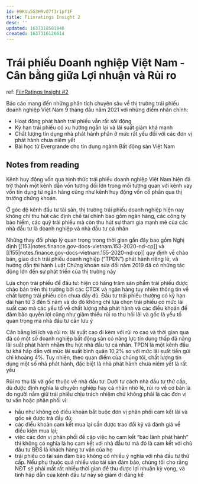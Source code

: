 ```yaml
---
id: H9KVu5G3HRv07f3r1pf1F
title: Fiinratings Insight 2
desc: ''
updated: 1637318581946
created: 1637316126614
---
```

# Trái phiếu Doanh nghiệp Việt Nam - Cân bằng giữa Lợi nhuận và Rủi ro

ref: [FiinRatings Insight #2](https://fiingroup.vn/upload/docs/fiinratings-insight-trai-phieu-doanh-nghiep-viet-nam.pdf)

Báo cáo mang đến những phân tích chuyên sâu về thị trường trái phiếu doanh nghiệp Việt Nam 9 tháng đầu năm 2021 với những điểm nhấn chính:
- Hoạt động phát hành trái phiếu vẫn rất sôi động
- Kỳ hạn trái phiếu có xu hướng ngắn lại và lãi suất giảm khá mạnh
- Chất lượng tín dụng nhà phát hành phân ở mức rất yếu đối với các đơn vị phát hành chưa niêm yết
- Bài học từ Evergrande cho tín dụng ngành Bất động sản Việt Nam

## Notes from reading

Kênh huy động vốn qua hình thức trái phiếu doanh nghiệp Việt Nam hiện đã trở thành một kênh dẫn vốn tương đối lớn trong mối tương quan với kênh vay vốn tín dụng từ ngân hàng cũng như kênh huy động vốn cổ phần qua thị trường chứng khoán. 

Ở góc độ kênh đầu tư tài sản, thị trường trái phiếu doanh nghiệp hiện nay không chỉ thu hút các định chế tài chính bao gồm ngân hàng, các công ty bảo hiểm, các quỹ trái phiếu mà còn thu hút sự tham gia mạnh mẽ của các nhà đầu tư là doanh nghiệp và nhà đầu tư cá nhân

Những thay đổi pháp lý quan trọng trong thời gian gần đây bao gồm Nghị định [[153|notes.finance.gov-docs-vietnam.153-2020-nd-cp]] và [[155|notes.finance.gov-docs-vietnam.155-2020-nd-cp]] quy định về chào bán, giao dịch trái phiếu doanh nghiệp (“TPDN”) phát hành riêng lẻ, và hướng dẫn thi hành Luật Chứng khoán sửa đổi năm 2019 đã có những tác động lớn đến sự phát triển của thị trường này

Lựa chọn trái phiếu để đầu tư: hiện có hàng trăm sản phẩm trái phiếu được chào bán trên thị trường bởi các CTCK và ngân hàng tuy nhiên thông tin về chất lượng trái phiếu còn chưa đầy đủ. Đầu tư trái phiếu thường có kỳ hạn dài hạn từ 3 đến 5 năm và do đó không chỉ lựa chọn trái phiếu  có mức lãi suất cao mà các yếu tố về chất lượng nhà phát hành và các điều khoản để đảm bảo quyền lợi cũng như giảm thiểu rủi ro thu hồi lãi và gốc là yếu tố quan trọng mà nhà đầu tư cần lưu ý

Cân bằng lợi ích và rủi ro: lãi suất cao đi kèm với rủi ro cao và thời gian qua đã có một số doanh nghiệp bất động sản có năng lực tín dụng thấp đã nâng lãi suất phát hành nhằm thu hút nhà đầu tư cá nhân. TPDN là một kênh đầu tư khá hấp dẫn với mức lãi suất bình quân 10,2% so với mức lãi suất tiền gửi chỉ khoảng 4%. Tuy nhiên, theo quan điểm của chúng tôi, chất lượng tín dụng một số nhà phát hành, đặc biệt là nhà phát hành chưa niêm yết là rất yếu

Rủi ro thu lãi và gốc thuộc về nhà đầu tư: Dưới tư cách nhà đầu tư thứ cấp, dù được định nghĩa là chuyên nghiệp hay cá nhân nhỏ lẻ, rủi ro về cơ bản là do người nắm giữ trái phiếu chịu trách nhiệm chứ không phải là các đơn vị tư vấn hoặc phân phối vì:
- hầu như không có điều khoản bắt buộc đơn vị phân phối cam kết lãi và gốc sẽ được trả đầy đủ; 
- các điều khoản cam kết mua lại cần được trao đổi kỹ và đánh giá về điều kiện mua lại;
- việc các đơn vị phân phối đề cập việc họ cam kết “bảo lãnh phát hành” thì không có nghĩa là họ cam kết với nhà đầu tư mà đó là cam kết với chủ đầu tư BĐS là khách hàng tư vấn của họ
- trái phiếu có tài sản đảm bảo không có nhiều ý nghĩa với nhà đầu tư thứ cấp. Nếu phụ thuộc quá nhiều vào tài sản đảm bảo, chúng tôi cho rằng NĐT sẽ phải mất rất nhiều thời gian để thu được lợi nhuận kỳ vọng, và tính hấp dẫn của kênh đầu tư này sẽ giảm đi đáng kể
